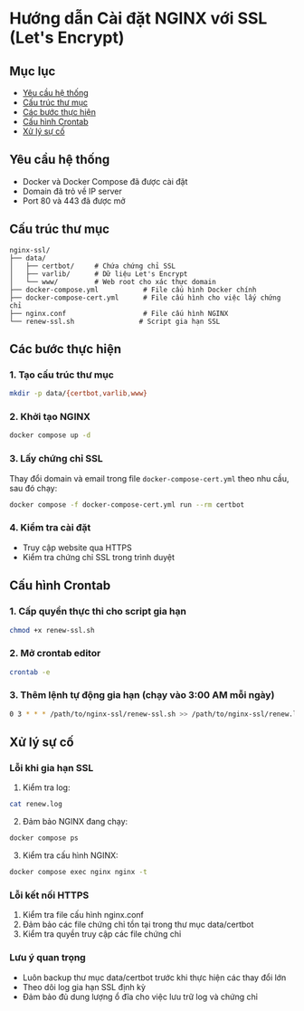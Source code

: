 # Hướng dẫn Cài đặt NGINX với SSL (Let's Encrypt)

## Mục lục

- [Yêu cầu hệ thống](#yêu-cầu-hệ-thống)
- [Cấu trúc thư mục](#cấu-trúc-thư-mục)
- [Các bước thực hiện](#các-bước-thực-hiện)
- [Cấu hình Crontab](#cấu-hình-crontab)
- [Xử lý sự cố](#xử-lý-sự-cố)

## Yêu cầu hệ thống

- Docker và Docker Compose đã được cài đặt
- Domain đã trỏ về IP server
- Port 80 và 443 đã được mở

## Cấu trúc thư mục

```
nginx-ssl/
├── data/
│   ├── certbot/     # Chứa chứng chỉ SSL
│   ├── varlib/      # Dữ liệu Let's Encrypt
│   └── www/         # Web root cho xác thực domain
├── docker-compose.yml           # File cấu hình Docker chính
├── docker-compose-cert.yml      # File cấu hình cho việc lấy chứng chỉ
├── nginx.conf                   # File cấu hình NGINX
└── renew-ssl.sh                # Script gia hạn SSL
```

## Các bước thực hiện

### 1. Tạo cấu trúc thư mục

```bash
mkdir -p data/{certbot,varlib,www}
```

### 2. Khởi tạo NGINX

```bash
docker compose up -d
```

### 3. Lấy chứng chỉ SSL

Thay đổi domain và email trong file `docker-compose-cert.yml` theo nhu cầu, sau đó chạy:

```bash
docker compose -f docker-compose-cert.yml run --rm certbot
```

### 4. Kiểm tra cài đặt

- Truy cập website qua HTTPS
- Kiểm tra chứng chỉ SSL trong trình duyệt

## Cấu hình Crontab

### 1. Cấp quyền thực thi cho script gia hạn

```bash
chmod +x renew-ssl.sh
```

### 2. Mở crontab editor

```bash
crontab -e
```

### 3. Thêm lệnh tự động gia hạn (chạy vào 3:00 AM mỗi ngày)

```bash
0 3 * * * /path/to/nginx-ssl/renew-ssl.sh >> /path/to/nginx-ssl/renew.log 2>&1
```

## Xử lý sự cố

### Lỗi khi gia hạn SSL

1. Kiểm tra log:

```bash
cat renew.log
```

2. Đảm bảo NGINX đang chạy:

```bash
docker compose ps
```

3. Kiểm tra cấu hình NGINX:

```bash
docker compose exec nginx nginx -t
```

### Lỗi kết nối HTTPS

1. Kiểm tra file cấu hình nginx.conf
2. Đảm bảo các file chứng chỉ tồn tại trong thư mục data/certbot
3. Kiểm tra quyền truy cập các file chứng chỉ

### Lưu ý quan trọng

- Luôn backup thư mục data/certbot trước khi thực hiện các thay đổi lớn
- Theo dõi log gia hạn SSL định kỳ
- Đảm bảo đủ dung lượng ổ đĩa cho việc lưu trữ log và chứng chỉ
